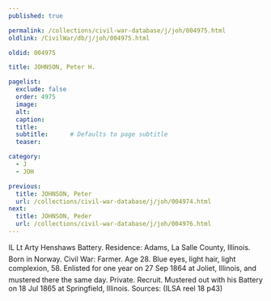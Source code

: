```yaml
---
published: true

permalink: /collections/civil-war-database/j/joh/004975.html
oldlink: /CivilWar/db/j/joh/004975.html

oldid: 004975

title: JOHNSON, Peter H.

pagelist:
  exclude: false
  order: 4975
  image: 
  alt:
  caption:
  title:
  subtitle:      # Defaults to page subtitle
  teaser:

category: 
  - J 
  - JOH

previous:
  title: JOHNSON, Peter
  url: /collections/civil-war-database/j/joh/004974.html  
next:
  title: JOHNSON, Peder
  url: /collections/civil-war-database/j/joh/004976.html   
---
```

IL Lt Arty Henshaw&#146;s Battery. Residence: Adams, La Salle County, Illinois. Born in Norway. Civil War: Farmer. Age 28. Blue eyes, light hair, light complexion, 5&#146;8&#148;. Enlisted for one year on 27 Sep 1864 at Joliet, Illinois, and mustered there the same day. Private. Recruit. Mustered out with his Battery on 18 Jul 1865 at Springfield, Illinois. Sources: (ILSA reel 18 p43)